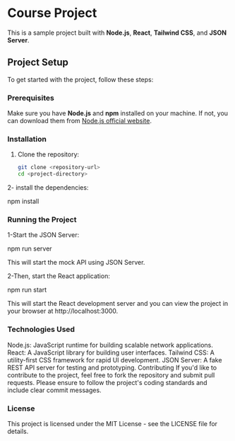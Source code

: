 # Course Project

This is a sample project built with **Node.js**, **React**, **Tailwind CSS**, and **JSON Server**.

## Project Setup

To get started with the project, follow these steps:

### Prerequisites

Make sure you have **Node.js** and **npm** installed on your machine. If not, you can download them from [Node.js official website](https://nodejs.org/).

### Installation

1. Clone the repository:

   ```bash
   git clone <repository-url>
   cd <project-directory>

2- install the dependencies:

npm install

### Running the Project

1-Start the JSON Server:

npm run server

This will start the mock API using JSON Server.

2-Then, start the React application:

npm run start

This will start the React development server and you can view the project in your browser at http://localhost:3000.

### Technologies Used

Node.js: JavaScript runtime for building scalable network applications.
React: A JavaScript library for building user interfaces.
Tailwind CSS: A utility-first CSS framework for rapid UI development.
JSON Server: A fake REST API server for testing and prototyping.
Contributing
If you'd like to contribute to the project, feel free to fork the repository and submit pull requests. Please ensure to follow the project's coding standards and include clear commit messages.

### License
This project is licensed under the MIT License - see the LICENSE file for details.
